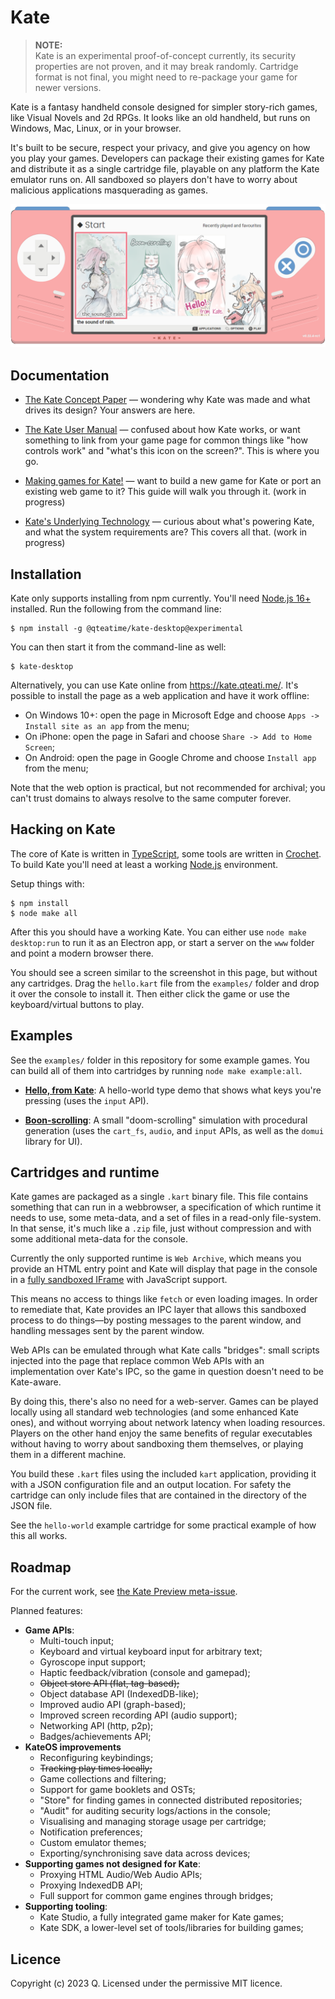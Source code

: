 # Kate

> **NOTE:**  
> Kate is an experimental proof-of-concept currently, its security properties are not proven, and it may break randomly. Cartridge format is not final, you might need to re-package your game for newer versions.

Kate is a fantasy handheld console designed for simpler story-rich games, like Visual Novels and 2d RPGs. It looks like an old handheld, but runs on Windows, Mac, Linux, or in your browser.

It's built to be secure, respect your privacy, and give you agency on how you play your games. Developers can package their existing games for Kate and distribute it as a single cartridge file, playable on any platform the Kate emulator runs on. All sandboxed so players don't have to worry about malicious applications masquerading as games.

![](./docs/kate.png)

## Documentation

- [The Kate Concept Paper](./docs/concept.md) — wondering why Kate was made and what drives its design? Your answers are here.

- [The Kate User Manual](./docs/user-manual.md) — confused about how Kate works, or want something to link from your game page for common things like "how controls work" and "what's this icon on the screen?". This is where you go.

- [Making games for Kate!](./docs/dev-manual.md) — want to build a new game for Kate or port an existing web game to it? This guide will walk you through it. (work in progress)

- [Kate's Underlying Technology](./docs/technology.md) — curious about what's powering Kate, and what the system requirements are? This covers all that. (work in progress)

## Installation

Kate only supports installing from npm currently. You'll need [Node.js 16+](https://nodejs.org/en) installed. Run the following from the command line:

    $ npm install -g @qteatime/kate-desktop@experimental

You can then start it from the command-line as well:

    $ kate-desktop

Alternatively, you can use Kate online from https://kate.qteati.me/. It's possible to install the page as a web application and have it work offline:

- On Windows 10+: open the page in Microsoft Edge and choose `Apps -> Install site as an app` from the menu;
- On iPhone: open the page in Safari and choose `Share -> Add to Home Screen`;
- On Android: open the page in Google Chrome and choose `Install app` from the menu;

Note that the web option is practical, but not recommended for archival; you can't trust domains to always resolve to the same computer forever.

## Hacking on Kate

The core of Kate is written in [TypeScript](https://www.typescriptlang.org/), some tools are written in [Crochet](https://crochet.qteati.me/). To build Kate you'll need at least a working [Node.js](https://nodejs.org/en/) environment.

Setup things with:

```shell
$ npm install
$ node make all
```

After this you should have a working Kate. You can either use `node make desktop:run` to run it as an Electron app, or start a server on the `www` folder and point a modern browser there.

You should see a screen similar to the screenshot in this page, but without any cartridges. Drag the `hello.kart` file from the `examples/` folder and drop it over the console to install it. Then either click the game or use the keyboard/virtual buttons to play.

## Examples

See the `examples/` folder in this repository for some example games. You can build all of them into cartridges by running `node make example:all`.

- [**Hello, from Kate**](examples/hello-world/): A hello-world type demo that shows what keys you're pressing (uses the `input` API).

- [**Boon-scrolling**](examples/boon-scrolling/): A small "doom-scrolling" simulation with procedural generation (uses the `cart_fs`, `audio`, and `input` APIs, as well as the `domui` library for UI).

## Cartridges and runtime

Kate games are packaged as a single `.kart` binary file. This file contains something that can run in a webbrowser, a specification of which runtime it needs to use, some meta-data, and a set of files in a read-only file-system. In that sense, it's much like a `.zip` file, just without compression and with some additional meta-data for the console.

Currently the only supported runtime is `Web Archive`, which means you provide an HTML entry point and Kate will display that page in the console in a [fully sandboxed IFrame](https://developer.mozilla.org/en-US/docs/Web/HTML/Element/iframe#attr-sandbox) with JavaScript support.

This means no access to things like `fetch` or even loading images. In order to remediate that, Kate provides an IPC layer that allows this sandboxed process to do things—by posting messages to the parent window, and handling messages sent by the parent window.

Web APIs can be emulated through what Kate calls "bridges": small scripts injected into the page that replace common Web APIs with an implementation over Kate's IPC, so the game in question doesn't need to be Kate-aware.

By doing this, there's also no need for a web-server. Games can be played locally using all standard web technologies (and some enhanced Kate ones), and without worrying about network latency when loading resources. Players on the other hand enjoy the same benefits of regular executables without having to worry about sandboxing them themselves, or playing them in a different machine.

You build these `.kart` files using the included `kart` application, providing it with a JSON configuration file and an output location. For safety the cartridge can only include files that are contained in the directory of the JSON file.

See the `hello-world` example cartridge for some practical example of how this all works.

## Roadmap

For the current work, see [the Kate Preview meta-issue](https://github.com/qteatime/kate/issues/1).

Planned features:

- **Game APIs**:
  - Multi-touch input;
  - Keyboard and virtual keyboard input for arbitrary text;
  - Gyroscope input support;
  - Haptic feedback/vibration (console and gamepad);
  - ~~Object store API (flat, tag-based);~~
  - Object database API (IndexedDB-like);
  - Improved audio API (graph-based);
  - Improved screen recording API (audio support);
  - Networking API (http, p2p);
  - Badges/achievements API;
- **KateOS improvements**
  - Reconfiguring keybindings;
  - ~~Tracking play times locally;~~
  - Game collections and filtering;
  - Support for game booklets and OSTs;
  - "Store" for finding games in connected distributed repositories;
  - "Audit" for auditing security logs/actions in the console;
  - Visualising and managing storage usage per cartridge;
  - Notification preferences;
  - Custom emulator themes;
  - Exporting/synchronising save data across devices;
- **Supporting games not designed for Kate**:
  - Proxying HTML Audio/Web Audio APIs;
  - Proxying IndexedDB API;
  - Full support for common game engines through bridges;
- **Supporting tooling**:
  - Kate Studio, a fully integrated game maker for Kate games;
  - Kate SDK, a lower-level set of tools/libraries for building games;

## Licence

Copyright (c) 2023 Q.
Licensed under the permissive MIT licence.
